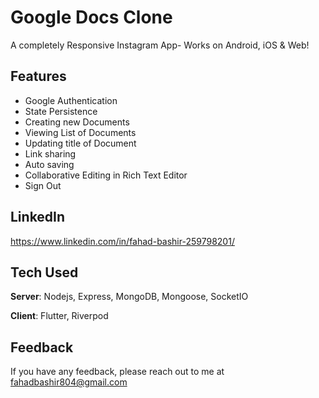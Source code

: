 # Google Docs Clone

A completely Responsive Instagram App- Works on Android, iOS & Web! 

## Features
- Google Authentication
- State Persistence
- Creating new Documents
- Viewing List of Documents
- Updating title of Document
- Link sharing
- Auto saving
- Collaborative Editing in Rich Text Editor
- Sign Out

## LinkedIn 
https://www.linkedin.com/in/fahad-bashir-259798201/

## Tech Used
**Server**: Nodejs, Express, MongoDB, Mongoose, SocketIO

**Client**: Flutter, Riverpod
    
## Feedback

If you have any feedback, please reach out to me at fahadbashir804@gmail.com

